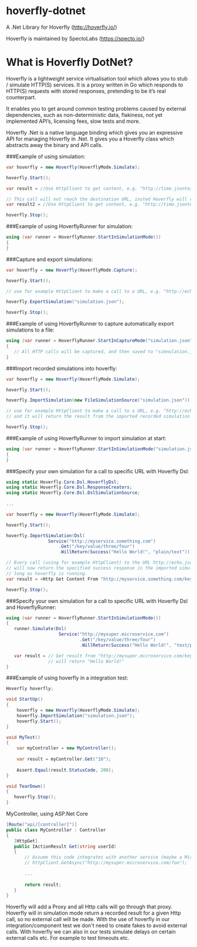 # hoverfly-dotnet
A .Net Library for Hoverfly (http://hoverfly.io/)

Hoverfly is maintained by SpectoLabs (https://specto.io/)

# What is Hoverfly DotNet?
Hoverfly is a lightweight service virtualisation tool which allows you to stub / simulate HTTP(S) services. It is a proxy written in Go which responds to HTTP(S) requests with stored responses, pretending to be it’s real counterpart.

It enables you to get around common testing problems caused by external dependencies, such as non-deterministic data, flakiness, not yet implemented API’s, licensing fees, slow tests and more.

Hoverfly .Net is a native language binding which gives you an expressive API for managing Hoverfly in .Net. It gives you a Hoverfly class which abstracts away the binary and API calls.

###Example of using simulation:

```cs
var hoverfly = new Hoverfly(HoverflyMode.Simulate);

hoverfly.Start();

var result = //Use HttpClient to get content, e.g. "http://time.jsontest.com";

// This call will not reach the destination URL, insted Hoverfly will return a first call that is recorded.
var result2 = //Use HttpClient to get content, e.g. "http://time.jsontest.com";

hoverfly.Stop();
```

###Example of using HoverflyRunner for simulation:

```cs
using (var runner = HoverflyRunner.StartInSimulationMode())
{
}
```

###Capture and export simulations:

```cs
var hoverfly = new Hoverfly(HoverflyMode.Capture);

hoverfly.Start();

// use for example HttpClient to make a call to a URL, e.g. "http://echo.jsontest.com/key/value/one/two");

hoverfly.ExportSimulation("simulation.json");

hoverfly.Stop();
```

###Example of using HoverflyRunner to capture automatically export simulations to a file:

```cs
using (var runner = HoverflyRunner.StartInCaptureMode("simulation.json"))
{
   // All HTTP calls will be captured, and then saved to "simnulation.json"
}
```

###Import recorded simulations into hoverfly:

```cs
var hoverfly = new Hoverfly(HoverflyMode.Simulate);

hoverfly.Start();

hoverfly.ImportSimulation(new FileSimulationSource("simulation.json"));

// use for example HttpClient to make a call to a URL, e.g. "http://echo.jsontest.com/key/value/one/two");
// and it will return the result from the imported recorded simulation

hoverfly.Stop();
```

###Example of using HoverflyRunner to import simulation at start:

```cs
using (var runner = HoverflyRunner.StartInSimulationMode("simulation.json"))
{
}
```

###Specify your own simulation for a call to specific URL with Hoverfly Dsl:

```cs
using static Hoverfly.Core.Dsl.HoverflyDsl;
using static Hoverfly.Core.Dsl.ResponseCreators;
using static Hoverfly.Core.Dsl.DslSimulationSource;
    
...

var hoverfly = new Hoverfly(HoverflyMode.Simulate);

hoverfly.Start();

hoverfly.ImportSimulation(Dsl(
                Service("http://myservice.something.com")
                    .Get("/key/value/three/four")
                    .WillReturn(Success("Hello World!", "plain/text"))));

// Every call (using for example HttpClient) to the URL http://echo.jsontest.com/key/value/three/four
// will now return the specified success response in the imported simulation. This will happen as 
// long as hoverfly is running.
var result = <Http Get Content From "http://myservice.something.com/key/value/three/four">

hoverfly.Stop();
```

###Specify your own simulation for a call to specific URL with Hoverfly Dsl and HoverflyRunner:

```cs
using (var runner = HoverflyRunner.StartInSimulationMode())
{
   runner.Simulate(Dsl(
                    Service("http://mysuper.microservice.com")
                            .Get("/key/value/three/four")
                            .WillReturn(Success("Hello World!", "text/plain"))));

   var result = // Get result from "http://mysuper.microservice.com/key/value/three/four" using for example HttpClient
                // will return "Hello World!"
}
```

###Example of using hoverfly in a integration test:

```cs
Hoverfly hoverfly;

void StartUp()
{
    hoverfly = new Hoverfly(HoverflyMode.Simulate);
    hoverfly.ImportSimulation("simulation.json");
    hoverfly.Start();
}

void MyTest()
{
    var myController = new MyController();
    
    var result = myController.Get("10");
    
    Assert.Eqaul(result.StatusCode, 200);
}

void TearDown()
{
   hoverfly.Stop();
}
```

MyController, using ASP.Net Core

```cs
[Route("api/[controller]")]
public class MyController : Controller
{
   [HttpGet]
   public IActionResult Get(string userId)
   {
       // Assume this code integrates with another service (maybe a Microservice :P) over HTTP with HttpClient
       // httpClient.GetAsync("http://mysuper.microservice.com/foo");
       
       ...
       
       return result;
   }
}
```

Hoverfly will add a Proxy and all Http calls will go through that proxy. Hoverfly will in simulation mode return a recorded result for a given Http call, so no external call will be made. With the use of hoverfly in our integration/component test we don't need to create fakes to avoid external calls. With hoverfly we can also in our tests simulate delays on certain external calls etc. For example to test timeouts etc.
